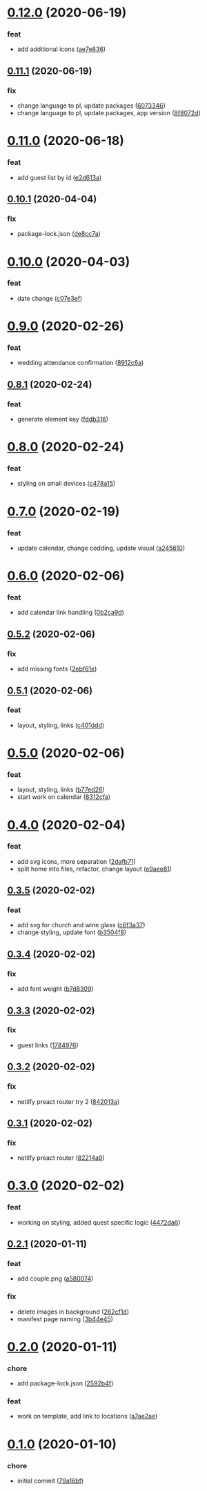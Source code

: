 # [0.12.0](https://github.com/dracomithril/wedding_invite/compare/v0.11.1...v0.12.0) (2020-06-19)


### feat

* add additional icons ([ae7e836](https://github.com/dracomithril/wedding_invite/commit/ae7e8361052369c1ce1c1e551c31e58ad7453a1f))



## [0.11.1](https://github.com/dracomithril/wedding_invite/compare/v0.11.0...v0.11.1) (2020-06-19)


### fix

* change language to pl, update packages ([6073346](https://github.com/dracomithril/wedding_invite/commit/60733462a7d0466c816c5d62e33a74c7315b18f6))
* change language to pl, update packages, app version ([8f8072d](https://github.com/dracomithril/wedding_invite/commit/8f8072d710383b568d3a98b29ba1dcb6d62741c2))



# [0.11.0](https://github.com/dracomithril/wedding_invite/compare/v0.10.1...v0.11.0) (2020-06-18)


### feat

* add guest list by id ([e2d613a](https://github.com/dracomithril/wedding_invite/commit/e2d613a7d2e5afebda0724f6c7ac05a12bbebabf))



## [0.10.1](https://github.com/dracomithril/wedding_invite/compare/v0.10.0...v0.10.1) (2020-04-04)


### fix

* package-lock.json ([de8cc7a](https://github.com/dracomithril/wedding_invite/commit/de8cc7a8892b36c6481cbdd0d63c89501ee0cb51))



# [0.10.0](https://github.com/dracomithril/wedding_invite/compare/v0.9.0...v0.10.0) (2020-04-03)


### feat

* date change ([c07e3ef](https://github.com/dracomithril/wedding_invite/commit/c07e3ef1d60441bd3922e879aee5fc4065c35256))



# [0.9.0](https://github.com/dracomithril/wedding_invite/compare/v0.8.1...v0.9.0) (2020-02-26)


### feat

* wedding attendance confirmation ([8912c6a](https://github.com/dracomithril/wedding_invite/commit/8912c6aa22e4d07ea43fcf5ef68bf1dc65bcb7e9))



## [0.8.1](https://github.com/dracomithril/wedding_invite/compare/v0.8.0...v0.8.1) (2020-02-24)


### feat

* generate element key ([fddb316](https://github.com/dracomithril/wedding_invite/commit/fddb3161dfc16f5376a835867a6c243eb840472f))



# [0.8.0](https://github.com/dracomithril/wedding_invite/compare/v0.7.0...v0.8.0) (2020-02-24)


### feat

* styling on small devices ([c478a15](https://github.com/dracomithril/wedding_invite/commit/c478a1586b9f291921f287068dd7c3d130eade6b))



# [0.7.0](https://github.com/dracomithril/wedding_invite/compare/v0.6.0...v0.7.0) (2020-02-19)


### feat

* update calendar, change codding, update visual ([a245610](https://github.com/dracomithril/wedding_invite/commit/a245610095b1f3e52a515e066daea9ab112adbed))



# [0.6.0](https://github.com/dracomithril/wedding_invite/compare/v0.5.2...v0.6.0) (2020-02-06)


### feat

* add calendar link handling ([0b2ca9d](https://github.com/dracomithril/wedding_invite/commit/0b2ca9db84daa532943cc4b3d8b6275d4a77b8d3))



## [0.5.2](https://github.com/dracomithril/wedding_invite/compare/v0.5.1...v0.5.2) (2020-02-06)


### fix

* add missing fonts ([2ebf61e](https://github.com/dracomithril/wedding_invite/commit/2ebf61e0b4c4ce1f1fd2f0f4e3e1c69a19cabc15))



## [0.5.1](https://github.com/dracomithril/wedding_invite/compare/v0.5.0...v0.5.1) (2020-02-06)


### feat

* layout, styling, links ([c401ddd](https://github.com/dracomithril/wedding_invite/commit/c401ddd6f4195dfd4ec50adc1d057fae62b2870c))



# [0.5.0](https://github.com/dracomithril/wedding_invite/compare/v0.4.0...v0.5.0) (2020-02-06)


### feat

* layout, styling, links ([b77ed26](https://github.com/dracomithril/wedding_invite/commit/b77ed26ccfd5b05b1382c323573bfb9e15b9c033))
* start work on calendar ([8312cfa](https://github.com/dracomithril/wedding_invite/commit/8312cfa11543b7554b6c6455013a86a8828d431d))



# [0.4.0](https://github.com/dracomithril/wedding_invite/compare/v0.3.5...v0.4.0) (2020-02-04)


### feat

* add svg icons, more separation ([2dafb71](https://github.com/dracomithril/wedding_invite/commit/2dafb71c1bc521a2e2f334786e7ad2d8f676a66c))
* split home into files, refactor, change layout ([e9aee81](https://github.com/dracomithril/wedding_invite/commit/e9aee8170fb0ad4e91d9a8f6f8b352c91498dd10))



## [0.3.5](https://github.com/dracomithril/wedding_invite/compare/v0.3.4...v0.3.5) (2020-02-02)


### feat

* add svg for church and wine glass ([c6f3a37](https://github.com/dracomithril/wedding_invite/commit/c6f3a37a698149038889a1d26644eba299f381e3))
* change styling, update font ([b3504f8](https://github.com/dracomithril/wedding_invite/commit/b3504f8fc0ed5623dcc70ea0159328ae878818bc))



## [0.3.4](https://github.com/dracomithril/wedding_invite/compare/v0.3.3...v0.3.4) (2020-02-02)


### fix

* add font weight ([b7d8309](https://github.com/dracomithril/wedding_invite/commit/b7d830984fe76df89ca125b329049191cae700aa))



## [0.3.3](https://github.com/dracomithril/wedding_invite/compare/v0.3.2...v0.3.3) (2020-02-02)


### fix

* guest links ([1784976](https://github.com/dracomithril/wedding_invite/commit/178497656ddfdee34284f95d698fde2017f282a6))



## [0.3.2](https://github.com/dracomithril/wedding_invite/compare/v0.3.1...v0.3.2) (2020-02-02)


### fix

* netlify preact router try 2 ([842013a](https://github.com/dracomithril/wedding_invite/commit/842013a0151761a3ee6eeb7e002d7e4d39f7cf30))



## [0.3.1](https://github.com/dracomithril/wedding_invite/compare/v0.3.0...v0.3.1) (2020-02-02)


### fix

* netlify preact router ([82214a9](https://github.com/dracomithril/wedding_invite/commit/82214a9efa0ed04837181c7d0aa5ccbf1b32a27c))



# [0.3.0](https://github.com/dracomithril/wedding_invite/compare/v0.2.1...v0.3.0) (2020-02-02)


### feat

* working on styling, added quest specific logic ([4472da6](https://github.com/dracomithril/wedding_invite/commit/4472da6823e21e69a85ceeac99520a9679641f7d))



## [0.2.1](https://github.com/dracomithril/wedding_invite/compare/v0.2.0...v0.2.1) (2020-01-11)


### feat

* add couple.png ([a580074](https://github.com/dracomithril/wedding_invite/commit/a5800744f898dfce7f603d602bec0f6a0cad2285))

### fix

* delete images in background ([262cf1d](https://github.com/dracomithril/wedding_invite/commit/262cf1d3f3b3e949b9babc50844741a10790632c))
* manifest page naming ([3b44e45](https://github.com/dracomithril/wedding_invite/commit/3b44e45f78f1fb772f8bc5ebd02d6807b3fe6929))



# [0.2.0](https://github.com/dracomithril/wedding_invite/compare/v0.1.0...v0.2.0) (2020-01-11)


### chore

* add package-lock.json ([2592b4f](https://github.com/dracomithril/wedding_invite/commit/2592b4f716a89fe273a9325fa6dae1398320f5f4))

### feat

* work on template, add link to locations ([a7ae2ae](https://github.com/dracomithril/wedding_invite/commit/a7ae2aea26f94b3b838b25a6a044ea7e3ac5bec5))



# [0.1.0](https://github.com/dracomithril/wedding_invite/compare/79a16bf72071bbe727c8a52109c7377096e9e662...v0.1.0) (2020-01-10)


### chore

* initial commit ([79a16bf](https://github.com/dracomithril/wedding_invite/commit/79a16bf72071bbe727c8a52109c7377096e9e662))



